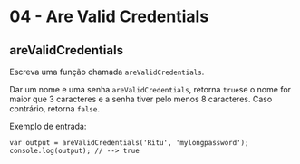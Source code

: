 # 04 - Are Valid Credentials

## areValidCredentials

Escreva uma função chamada `areValidCredentials`.

Dar um nome e uma senha `areValidCredentials`, retorna `true`se o nome for maior que 3 caracteres e a senha tiver pelo menos 8 caracteres. Caso contrário, retorna `false`.

Exemplo de entrada:

```text
var output = areValidCredentials('Ritu', 'mylongpassword');
console.log(output); // --> true
```

